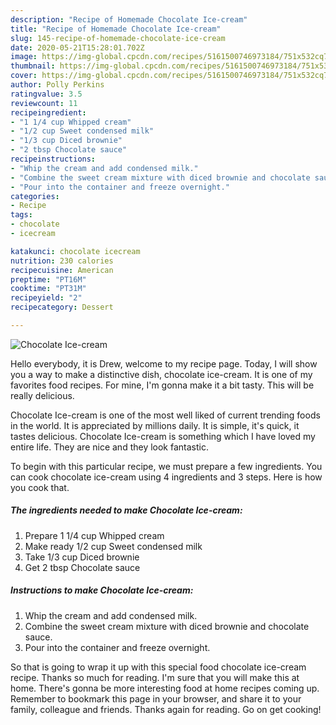 ```yaml
---
description: "Recipe of Homemade Chocolate Ice-cream"
title: "Recipe of Homemade Chocolate Ice-cream"
slug: 145-recipe-of-homemade-chocolate-ice-cream
date: 2020-05-21T15:28:01.702Z
image: https://img-global.cpcdn.com/recipes/5161500746973184/751x532cq70/chocolate-ice-cream-recipe-main-photo.jpg
thumbnail: https://img-global.cpcdn.com/recipes/5161500746973184/751x532cq70/chocolate-ice-cream-recipe-main-photo.jpg
cover: https://img-global.cpcdn.com/recipes/5161500746973184/751x532cq70/chocolate-ice-cream-recipe-main-photo.jpg
author: Polly Perkins
ratingvalue: 3.5
reviewcount: 11
recipeingredient:
- "1 1/4 cup Whipped cream"
- "1/2 cup Sweet condensed milk"
- "1/3 cup Diced brownie"
- "2 tbsp Chocolate sauce"
recipeinstructions:
- "Whip the cream and add condensed milk."
- "Combine the sweet cream mixture with diced brownie and chocolate sauce."
- "Pour into the container and freeze overnight."
categories:
- Recipe
tags:
- chocolate
- icecream

katakunci: chocolate icecream 
nutrition: 230 calories
recipecuisine: American
preptime: "PT16M"
cooktime: "PT31M"
recipeyield: "2"
recipecategory: Dessert

---
```



![Chocolate Ice-cream](https://img-global.cpcdn.com/recipes/5161500746973184/751x532cq70/chocolate-ice-cream-recipe-main-photo.jpg)

Hello everybody, it is Drew, welcome to my recipe page. Today, I will show you a way to make a distinctive dish, chocolate ice-cream. It is one of my favorites food recipes. For mine, I'm gonna make it a bit tasty. This will be really delicious.

Chocolate Ice-cream is one of the most well liked of current trending foods in the world. It is appreciated by millions daily. It is simple, it's quick, it tastes delicious. Chocolate Ice-cream is something which I have loved my entire life. They are nice and they look fantastic.




To begin with this particular recipe, we must prepare a few ingredients. You can cook chocolate ice-cream using 4 ingredients and 3 steps. Here is how you cook that.

##### The ingredients needed to make Chocolate Ice-cream:

1. Prepare 1 1/4 cup Whipped cream
1. Make ready 1/2 cup Sweet condensed milk
1. Take 1/3 cup Diced brownie
1. Get 2 tbsp Chocolate sauce




##### Instructions to make Chocolate Ice-cream:

1. Whip the cream and add condensed milk.
1. Combine the sweet cream mixture with diced brownie and chocolate sauce.
1. Pour into the container and freeze overnight.




So that is going to wrap it up with this special food chocolate ice-cream recipe. Thanks so much for reading. I'm sure that you will make this at home. There's gonna be more interesting food at home recipes coming up. Remember to bookmark this page in your browser, and share it to your family, colleague and friends. Thanks again for reading. Go on get cooking!
